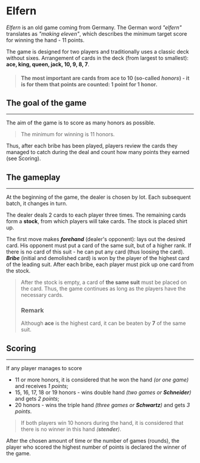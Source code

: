 # Elfern

_Elfern_ is an old game coming from Germany. The German word _"elfern"_ translates as _"making eleven"_, which describes the minimum target score for winning the hand - 11 points.

The game is designed for two players and traditionally uses a classic deck without sixes. Arrangement of cards in the deck (from largest to smallest): **ace, king, queen, jack, 10, 9, 8, 7**.

> #### The most important are cards from ace to 10 (so-called **_honors_**) - it is for them that points are counted: 1 point for 1 honor.

## The goal of the game

---

The aim of the game is to score as many honors as possible.

> The minimum for winning is 11 honors.

Thus, after each bribe has been played, players review the cards they managed to catch during the deal and count how many points they earned (see Scoring).

## The gameplay

---

At the beginning of the game, the dealer is chosen by lot. Each subsequent batch, it changes in turn.

The dealer deals 2 cards to each player three times. The remaining cards form a **stock**, from which players will take cards. The stock is placed shirt up.

The first move makes **_forehand_** (dealer's opponent): lays out the desired card. His opponent must put a card of the same suit, but of a higher rank. If there is no card of this suit - he can put any card (thus loosing the card). **_Bribe_** (initial and demolished card) is won by the player of the highest card of the leading suit. After each bribe, each player must pick up one card from the stock.

> After the stock is empty, a card of **the same suit** must be placed on the card. Thus, the game continues as long as the players have the necessary cards.
>
> ### Remark
>
> Although **ace** is the highest card, it can be beaten by **7** of the same suit.

## Scoring

---

If any player manages to score

-   11 or more honors, it is considered that he won the hand _(or one game)_ and receives _1 points_;
-   15, 16, 17, 18 or 19 honors - wins double hand _(two games or **Schneider**)_ and gets _2 points_;
-   20 honors - wins the triple hand _(three games or **Schwartz**)_ and gets _3 points_.

> If both players win 10 honors during the hand, it is considered that there is no winner in this hand _(**stender**)_.

After the chosen amount of time or the number of games (rounds), the player who scored the highest number of points is declared the winner of the game.
